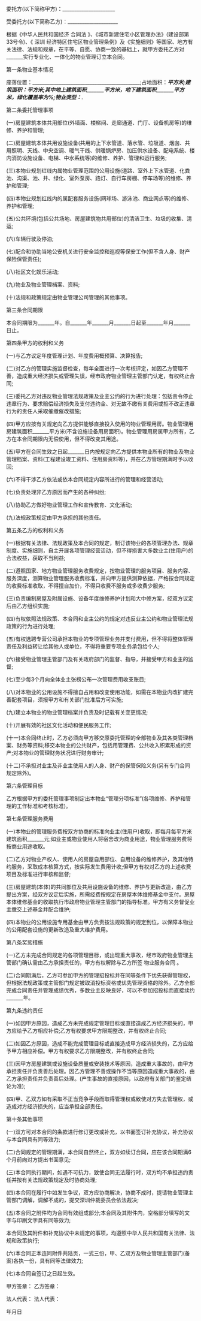 
 


委托方(以下简称甲方)：______________________


受委托方(以下简称乙方)：_____________________


根据《中华人民共和国经济
合同法
》、《城市新建住宅小区管理办法》(建设部第33号令)、《
深圳
经济特区住宅区物业管理条例》及《实施细则》等国家、地方有关法律、法规和规章，在平等、自愿、协商一致的基础上，就甲方委托乙方对_______实行专业化、一体化的物业管理订立本合同。


第一条物业基本情况


座落位置：_____________________________________________;占地面积：_______平方米;建筑面积：_______平方米;其中地上建筑面积_______平方米，地下建筑面积_______平方米，绿化覆盖率为_______%;物业类型：_______.


第二条委托管理事项


(一)房屋建筑本体共用部位(外墙面、楼梯间、走廊通道、门厅、设备机房等)的维修、养护和管理;


(二)房屋建筑本体共用设施设备(共用的上下水管道、落水管、垃圾道、烟囱、共用照明、天线、中央空调、暖气干线、供暖锅炉房、加压供水设备、配电系统、楼内消防设施设备、电梯、中水系统等)的维修、养护、管理和运行服务;


(三)本物业规划红线内属物业管理范围的公用设施(道路、室外上下水管道、化粪池、沟渠、池、井、绿化、室外泵房、路灯、自行车房棚、停车场等)的维修、养护和管理;


(四)本物业规划红线内的属配套服务设施(网球场、游泳池、商业网点等)的维修、养护和管理;


(五)公共环境(包括公共场地、房屋建筑物共用部位)的清洁卫生、垃圾的收集、清运;


(六)车辆行驶及停泊;


(七)配合和协助当地公安机关进行安全监控和巡视等保安工作(但不含人身、财产保险保管责任);


(八)社区文化娱乐活动;


(九)物业及物业管理档案、资料;


(十)法规和政策规定由物业管理公司管理的其他事项。


第三条合同期限


本合同期限为_______年。自_______年_______月_______日起至_______年月_______日止。


第四条甲方的权利和义务


(一)与乙方议定年度管理计划、年度费用概预算、决算报告;


(二)对乙方的管理实施监督检查，每年全面进行一次考核评定，如因乙方管理不善，造成重大经济损失或管理失误，经市政府物业管理主管部门认定，有权终止合同;


(三)委托乙方对违反物业管理法规政策及业主公约的行为进行处理：包括责令停止违章行为、要求赔偿经济损失及支付违约金、对无故不缴有关费用或拒不改正违章行为的责任人采取催缴催改措施;


(四)甲方应按有关规定向乙方提供能够直接投入使用的物业管理用房。物业管理用房建筑面积_______平方米(不含设施设备用房面积)。物业管理用房属甲方所有，乙方在本合同期限内无偿使用，但不得改变其用途。


(五)甲方在合同生效之日起_______日内按规定向乙方提供本物业所有的物业及物业管理档案、资料(工程建设竣工资料、住用房资料等)，并在乙方管理期满时予以收回;


(六)不得干涉乙方依法或依本合同规定内容所进行的管理和经营活动;


(七)负责处理非乙方原因而产生的各种纠纷;


(八)协助乙方做好物业管理工作和宣传教育、文化活动;


(九)法规政策规定由甲方承担的其他责任。


第五条乙方的权利和义务


(一)根据有关法律、法规政策及本合同的规定，制订该物业的各项管理办法、规章制度、实施细则，自主开展各项管理经营活动，但不得损害大多数业主(住用户)的合法权益，获取不当利益;


(二)遵照国家、地方物业管理服务收费规定，按物业管理的服务项目、服务内容、服务深度，测算物业管理服务收费标准，并向甲方提供测算依据，严格按合同规定的收费标准收取，不得擅自加价，不得只收费不服务或多收费少服务;


(三)负责编制房屋及附属设施、设备年度维修养护计划和大中修方案，经双方议定后由乙方组织实施;


(四)有权依照法规政策、本合同和业主公约的规定对违反业主公约和物业管理法规政策的行为进行处理;


(五)有权选聘专营公司承担本物业的专项管理业务并支付费用，但不得将整体管理责任及利益转让给其他人或单位，不得将重要专项业务承包给个人;


(六)接受物业管理主管部门及有关政府部门的监督、指导，并接受甲方和业主的监督;


(七)至少每3个月向全体业主张榜公布一次管理费用收支账目;


(八)对本物业的公用设施不得擅自占用和改变使用功能，如需在本物业内改扩建完善配套项目，须报甲方和有关部门批准后方可实施;


(九)建立本物业的物业管理档案并负责及时记载有关变更情况;


(十)开展有效的社区文化活动和便民服务工作;


(十一)本合同终止时，乙方必须向甲方移交原委托管理的全部物业及其各类管理档案、财务等资料;移交本物业的公共财产，包括用管理费、公共收入积累形成的资产;对本物业的管理财务状况进行财务审计;


(十二)不承担对业主及非业主使用人的人身、财产的保管保险义务(另有专门合同规定除外)。


第六条管理目标


乙方根据甲方的委托管理事项制定出本物业“管理分项标准”(各项维修、养护和管理的工作标准和考核标准)。


第七条管理服务费用


(一)本物业的管理服务费按双方协商的标准向业主(住用户)收取，即每月每平方米建筑面积_______元;如业主或物业使用人将宿舍改为商业用途，物业管理服务费将按商业用途收取。


(二)乙方对物业产权人、使用人的房屋自用部位、自用设备的维修养护，及其他特约服务，采取成本核算方式，按实际发生费用计收;但甲方有权对乙方的上述收费项目及标准进行审核和监督;


(三)房屋建筑(本体)的共同部位及共用设施设备的维修、养护与更新改造，由乙方提出方案，经双方议定后实施，所需经费按规定在房屋本体维修基金中支付。房屋本体维修基金的收取执行市政府物业管理主管部门的指导标准。甲方有义务督促业主缴交上述基金并配合维护;


(四)本物业的公用设施专用基金由甲方负责按法规政策的规定到位，以保障本物业的公用配套设施的更新改造及重大维护费用。


第八条奖惩措施


(一)乙方未完成合同规定的各项管理目标，或出现重大事故，经市政府物业管理主管部门确认需由乙方承担责任的，甲方有权解除与乙方所签
物业服务合同
。


(二)合同期满后，乙方可参加甲方的管理招投标并在同等条件下优先获得管理权，但根据法规政策或主管部门规定被取消投标资格或优先管理资格的除外。乙方全部完成合同责任并管理成绩优秀，多数业主反映良好，可以不参加招投标而直接续约_______年。


第九条违约责任


(一)如因甲方原因，造成乙方未完成规定管理目标或直接造成乙方经济损失的，甲方应给予乙方相应补偿;乙方有权要求甲方限期整改，并有权终止合同;


(二)如因乙方原因，造成不能完成管理目标或直接造成甲方经济损失的，乙方应给予甲方相应补偿。甲方有权要求乙方限期整改，并有权终止合同;


(三)因甲方房屋建筑或设施设备质量或安装技术等原因，造成重大事故的，由甲方承担责任并负责善后处理。因乙方管理不善或操作不当等原因造成重大事故的，由乙方承担责任并负责善后处理。(产生事故的直接原因，以政府有关部门的鉴定结论为准);


(四)甲、乙双方如有采取不正当竞争手段而取得管理权或致使对方失去管理权，或造成对方经济损失的，应当承担全部责任。


第十条其他事项


(一)双方可对本合同的条款进行修订更改或补充，以书面签订补充协议，补充协议与本合同具有同等效力;


(二)合同规定的管理期满，本合同自然终止，双方如续订合同，应在该合同期满6个月前向对方提出书面意见;


(三)本合同执行期间，如遇不可抗力，致使合同无法履行时，双方均不承担违约责任并按有关法规政策规定及时协商处理;


(四)本合同在履行中如发生争议，双方应协商解决，协商不成时，提请物业管理主管部门调解，调解不成的，提交深圳仲裁委员会依法裁决;


(五)本合同之附件均为合同有效组成部分;本合同及其附件内，空格部分填写的文字与印刷文字具有同等效力;


本合同及其附件和补充协议中未规定的事项，均遵照中华人民共和国有关法律、法规和政策执行;


(六)本合同正本连同附件共陆页，一式三份，甲、乙双方及物业管理主管部门(备案)各执一份，具有同等法律效力;


(七)本合同自签订之日起生效。


甲方签章： 乙方签章：


法人代表： 法人代表：


年月日
 


 

 
 
 
 
 
  


  
 

  


  


  
 
 
 
 

